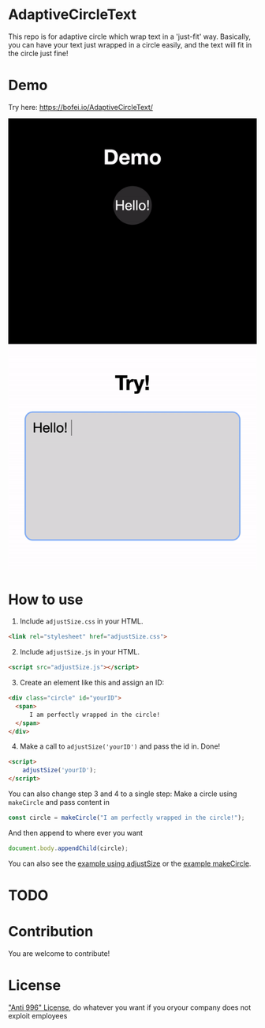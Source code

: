 # AdaptiveCircleText
This repo is for adaptive circle which wrap text in a 'just-fit' way.
Basically, you can have your text just wrapped in a circle easily, and the text will fit in the circle just fine!

# Demo 
Try here: https://bofei.io/AdaptiveCircleText/

![demo.gif](demo.gif)

# How to use
1. Include `adjustSize.css` in your HTML.
```html
<link rel="stylesheet" href="adjustSize.css">
```
2. Include `adjustSize.js` in your HTML.
```html
<script src="adjustSize.js"></script>
```
3. Create an element like this and assign an ID: 

```html
<div class="circle" id="yourID">
  <span>
      I am perfectly wrapped in the circle!
  </span>
</div>
```
4. Make a call to `adjustSize('yourID')` and pass the id in. Done!
```html
<script>
    adjustSize('yourID');
</script>
```

You can also change step 3 and 4 to a single step:
Make a circle using `makeCircle` and pass content in
```js
const circle = makeCircle("I am perfectly wrapped in the circle!");
```
And then append to where ever you want
```js
document.body.appendChild(circle);
```

You can also see the [example using adjustSize](exampleAdjustSize.html) or the [example makeCircle](exampleMakeCircle.html).

# TODO

# Contribution
You are welcome to contribute!

# License
["Anti 996" License](LICENSE.txt), do whatever you want if you oryour company does not exploit employees
